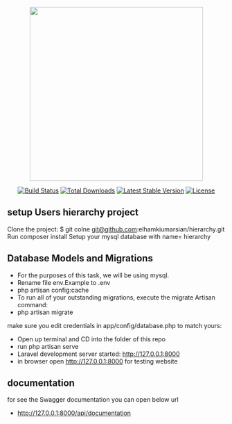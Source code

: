 <p align="center"><img src="https://res.cloudinary.com/dtfbvvkyp/image/upload/v1566331377/laravel-logolockup-cmyk-red.svg" width="400"></p>

<p align="center">
<a href="https://travis-ci.org/laravel/framework"><img src="https://travis-ci.org/laravel/framework.svg" alt="Build Status"></a>
<a href="https://packagist.org/packages/laravel/framework"><img src="https://poser.pugx.org/laravel/framework/d/total.svg" alt="Total Downloads"></a>
<a href="https://packagist.org/packages/laravel/framework"><img src="https://poser.pugx.org/laravel/framework/v/stable.svg" alt="Latest Stable Version"></a>
<a href="https://packagist.org/packages/laravel/framework"><img src="https://poser.pugx.org/laravel/framework/license.svg" alt="License"></a>
</p>

## setup Users hierarchy project
Clone the project: 
$ git colne git@github.com:elhamkiumarsian/hierarchy.git
Run composer install
Setup your mysql database with name= hierarchy

## Database Models and Migrations
- For the purposes of this task, we will be using mysql. 
- Rename file env.Example to .env
- php artisan config:cache 
- To run all of your outstanding migrations, execute the migrate Artisan command:
- php artisan migrate


make sure you edit credentials in app/config/database.php to match yours:
   - Open up terminal and CD into the folder of this repo
   - run php artisan serve  
   - Laravel development server started: <http://127.0.0.1:8000>
   - in browser open http://127.0.0.1:8000  for testing website
 
 ## documentation
 for see the Swagger documentation you can open below url
 - http://127.0.0.1:8000/api/documentation
 

